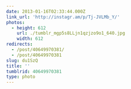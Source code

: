 ```yaml
---
date: 2013-01-16T02:33:44.000Z
link_url: 'http://instagr.am/p/Tj-JVLMb_Y/'
photos:
  - height: 612
    url: ./tumblr_mgp5s8LLjn1qzjzo9o1_640.jpg
    width: 612
redirects:
  - /post/40649970381/
  - /post/40649970381
slug: du1SzQ
title: ''
tumblrid: 40649970381
type: photo
---
```



